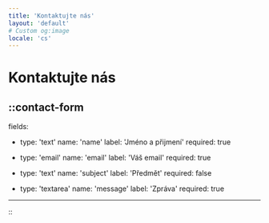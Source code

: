 ```yaml
---
title: 'Kontaktujte nás'
layout: 'default'
# Custom og:image
locale: 'cs'
---
```


# Kontaktujte nás

::contact-form
---
fields:
  - type: 'text'
    name: 'name'
    label: 'Jméno a přijmení'
    required: true

  - type: 'email'
    name: 'email'
    label: 'Váš email'
    required: true

  - type: 'text'
    name: 'subject'
    label: 'Předmět'
    required: false

  - type: 'textarea'
    name: 'message'
    label: 'Zpráva'
    required: true
---
::
